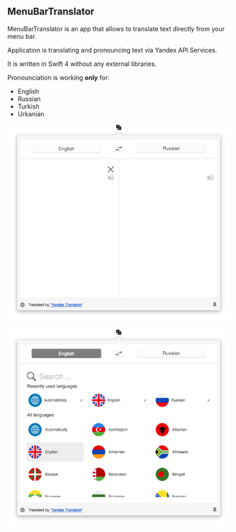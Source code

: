 ## MenuBarTranslator

MenuBarTranslator is an app that allows to translate text directly from your menu bar.

Application is translating and pronouncing text via Yandex API Services.

It is written in Swift 4 without any external libraries.

Pronounciation is working **only** for: 
* English
* Russian
* Turkish
* Urkanian

![translator](./img/main-translate.png)

![picked](./img/language-pick.png)